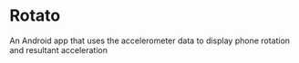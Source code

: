 # Rotato

An Android app that uses the accelerometer data to display phone rotation and resultant acceleration
